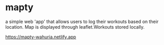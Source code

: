 # mapty
a simple web 'app' that allows users to log their workouts based on their location. Map is displayed through leaflet.Workouts stored locally.

https://mapty-wahuria.netlify.app

